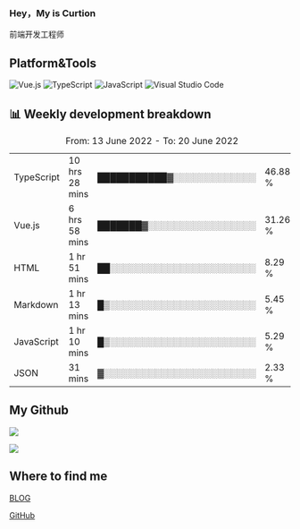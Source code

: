 ### Hey，My is Curtion
前端开发工程师
## Platform&Tools

![Vue.js](https://img.shields.io/badge/-Vue.js-4FC08D?style=flat-square&logo=Vue.js&logoColor=white)
![TypeScript](https://img.shields.io/badge/-TypeScript-007ACC?style=flat-square&logo=typescript&logoColor=white)
![JavaScript](https://img.shields.io/badge/-JavaScript-F7DF1E?style=flat-square&logo=javascript&logoColor=black)
![Visual Studio Code](https://img.shields.io/badge/-VSCode-007ACC?style=flat-square&logo=Visual-Studio-Code&logoColor=white)

## 📊 Weekly development breakdown

<!--START_SECTION:waka-->

<table><caption>From: 13 June 2022 - To: 20 June 2022</caption><tr><td>TypeScript</td><td>10 hrs 28 mins</td><td>███████████▓░░░░░░░░░░░░░</td><td>46.88 %</td></tr><tr><td>Vue.js</td><td>6 hrs 58 mins</td><td>███████▓░░░░░░░░░░░░░░░░░</td><td>31.26 %</td></tr><tr><td>HTML</td><td>1 hr 51 mins</td><td>██░░░░░░░░░░░░░░░░░░░░░░░</td><td>8.29 %</td></tr><tr><td>Markdown</td><td>1 hr 13 mins</td><td>█▒░░░░░░░░░░░░░░░░░░░░░░░</td><td>5.45 %</td></tr><tr><td>JavaScript</td><td>1 hr 10 mins</td><td>█▒░░░░░░░░░░░░░░░░░░░░░░░</td><td>5.29 %</td></tr><tr><td>JSON</td><td>31 mins</td><td>▓░░░░░░░░░░░░░░░░░░░░░░░░</td><td>2.33 %</td></tr></table>

<!--END_SECTION:waka-->

## My Github

![](http://github-profile-summary-cards.vercel.app/api/cards/stats?username=vn7n24fzkq&theme=default)

![](http://github-profile-summary-cards.vercel.app/api/cards/repos-per-language?username=vn7n24fzkq&theme=default)

## Where to find me

[BLOG](https://blog.3gxk.net)

[GitHub](https://github.com/Curtion)
